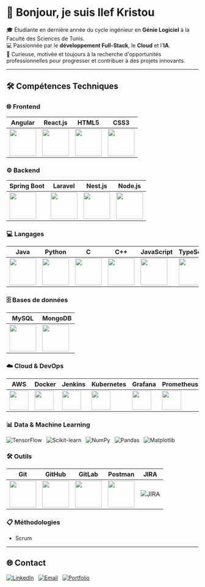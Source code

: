 # 👋 Bonjour, je suis Ilef Kristou  

🎓 Étudiante en dernière année du cycle ingénieur en **Génie Logiciel** à la Faculté des Sciences de Tunis.  
💻 Passionnée par le **développement Full-Stack**, le **Cloud** et l'**IA**.  
🚀 Curieuse, motivée et toujours à la recherche d'opportunités professionnelles pour progresser et contribuer à des projets innovants.  

---

## 🛠️ Compétences Techniques

### 🌐 Frontend
| Angular | React.js | HTML5 | CSS3 |
|---|---|---|---|
| <img src="https://skillicons.dev/icons?i=angular" height="70"/> | <img src="https://skillicons.dev/icons?i=react" height="70"/> | <img src="https://skillicons.dev/icons?i=html" height="70"/> | <img src="https://skillicons.dev/icons?i=css" height="70"/> |

### ⚙️ Backend
| Spring Boot | Laravel | Nest.js | Node.js |
|---|---|---|---|
| <img src="https://skillicons.dev/icons?i=spring" height="70"/> | <img src="https://skillicons.dev/icons?i=laravel" height="70"/> | <img src="https://skillicons.dev/icons?i=nestjs" height="70"/> | <img src="https://skillicons.dev/icons?i=nodejs" height="70"/> |

### 💻 Langages
| Java | Python | C | C++ | JavaScript | TypeScript | R |
|---|---|---|---|---|---|---|
| <img src="https://skillicons.dev/icons?i=java" height="70"/> | <img src="https://skillicons.dev/icons?i=python" height="70"/> | <img src="https://skillicons.dev/icons?i=c" height="70"/> | <img src="https://skillicons.dev/icons?i=cpp" height="70"/> | <img src="https://skillicons.dev/icons?i=js" height="70"/> | <img src="https://skillicons.dev/icons?i=ts" height="70"/> | <img src="https://skillicons.dev/icons?i=r" height="70"/> |

### 🗄️ Bases de données
| MySQL | MongoDB |
|---|---|
| <img src="https://skillicons.dev/icons?i=mysql" height="70"/> | <img src="https://skillicons.dev/icons?i=mongodb" height="70"/> |

### ☁️ Cloud & DevOps
| AWS | Docker | Jenkins | Kubernetes | Grafana | Prometheus |
|---|---|---|---|---|---|
| <img src="https://skillicons.dev/icons?i=aws" height="50"/> | <img src="https://skillicons.dev/icons?i=docker" height="50"/> | <img src="https://skillicons.dev/icons?i=jenkins" height="50"/> | <img src="https://skillicons.dev/icons?i=kubernetes" height="50"/> | <img src="https://cdn.jsdelivr.net/gh/simple-icons/simple-icons/icons/grafana.svg" height="50" style="color:#F46800;"/> | <img src="https://cdn.jsdelivr.net/gh/simple-icons/simple-icons/icons/prometheus.svg" height="50" style="color:#E6522C;"/> |





### 📊 Data & Machine Learning

![TensorFlow](https://img.shields.io/badge/TensorFlow-F37626?style=for-the-badge&logo=tensorflow&logoColor=white) &nbsp;
![Scikit-learn](https://img.shields.io/badge/Scikit--learn-F7931E?style=for-the-badge) &nbsp;
![NumPy](https://img.shields.io/badge/NumPy-013243?style=for-the-badge&logo=numpy&logoColor=white) &nbsp;
![Pandas](https://img.shields.io/badge/Pandas-150458?style=for-the-badge&logo=pandas&logoColor=white) &nbsp;
![Matplotlib](https://img.shields.io/badge/Matplotlib-11557C?style=for-the-badge&logo=matplotlib&logoColor=white)


### 🛠️ Outils
| Git | GitHub | GitLab | Postman | JIRA |
|---|---|---|---|---|
| <img src="https://skillicons.dev/icons?i=git" height="70"/> | <img src="https://skillicons.dev/icons?i=github" height="70"/> | <img src="https://skillicons.dev/icons?i=gitlab" height="70"/> | <img src="https://skillicons.dev/icons?i=postman" height="70"/> | ![JIRA](https://img.shields.io/badge/JIRA-0052CC?style=for-the-badge&logo=jira&logoColor=white) |

### 📋 Méthodologies
- Scrum

---

## 🌐 Contact

[![LinkedIn](https://img.shields.io/badge/LinkedIn-0077B5?style=for-the-badge&logo=linkedin&logoColor=white)](https://www.linkedin.com/in/ilef-kristou-99374a302/) &nbsp;
[![Email](https://img.shields.io/badge/Email-D14836?style=for-the-badge&logo=gmail&logoColor=white)](mailto:ilef.kristou@etudiant-fst.utm.tn) &nbsp;
[![Portfolio](https://img.shields.io/badge/Portfolio-ff69b4?style=for-the-badge&logo=appveyor&logoColor=white)](https://ilef-kristou.github.io/ilef-kristou-portfolio/)

